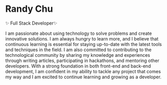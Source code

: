 # Randy Chu


 ✨ Full Stack Developer✨ 

I am passionate about using technology to solve problems and create innovative solutions. I am always hungry to learn more, and I believe that continuous learning is essential for staying up-to-date with the latest tools and techniques in the field. I am also committed to contributing to the technological community by sharing my knowledge and experiences through writing articles, participating in hackathons, and mentoring other developers. With a strong foundation in both front-end and back-end development, I am confident in my ability to tackle any project that comes my way and I am excited to continue learning and growing as a developer.